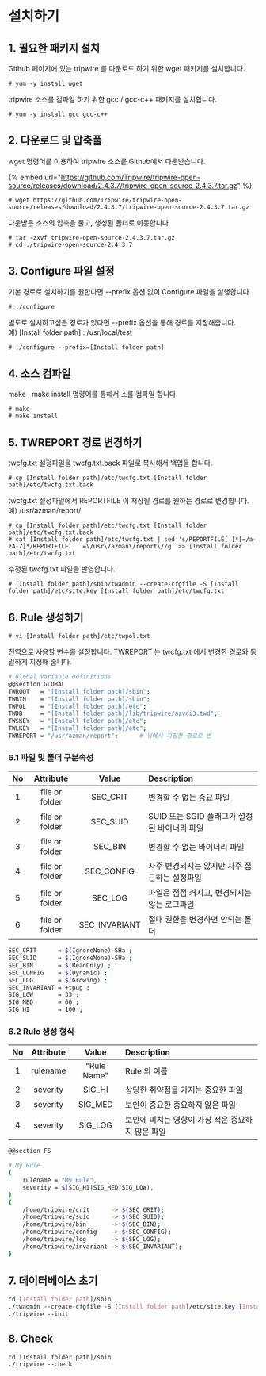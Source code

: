 # 설치하기

## 1. 필요한 패키지 설치

Github 페이지에 있는 tripwire 를 다운로드 하기 위한 wget 패키지를 설치합니다.

```text
# yum -y install wget
```

tripwire 소스를 컴파일 하기 위한 gcc / gcc-c++ 패키지를 설치합니다.

```
# yum -y install gcc gcc-c++
```

## 2. 다운로드 및 압축풀

wget 명령어를 이용하여 tripwire 소스를 Github에서 다운받습니다.

{% embed url="https://github.com/Tripwire/tripwire-open-source/releases/download/2.4.3.7/tripwire-open-source-2.4.3.7.tar.gz" %}

```text
# wget https://github.com/Tripwire/tripwire-open-source/releases/download/2.4.3.7/tripwire-open-source-2.4.3.7.tar.gz
```

다운받은 소스의 압축을 풀고, 생성된 폴더로 이동합니다.

```text
# tar -zxvf tripwire-open-source-2.4.3.7.tar.gz
# cd ./tripwire-open-source-2.4.3.7
```

## 3. Configure 파일 설정

기본 경로로 설치하기를 원한다면 --prefix 옵션 없이 Configure 파일을 실행합니다.

```text
# ./configure
```

별도로 설치하고싶은 경로가 있다면 --prefix 옵션을 통해 경로를 지정해줍니다.  
예\) \[Install folder path\] : /usr/local/test

```text
# ./configure --prefix=[Install folder path]
```

## 4. 소스 컴파일

make , make install 명령어를 통해서 소를 컴파일 합니다.

```text
# make
# make install
```

## 5. TWREPORT 경로 변경하기

twcfg.txt 설정파일을 twcfg.txt.back 파일로 복사해서 백업을 합니다.

```text
# cp [Install folder path]/etc/twcfg.txt [Install folder path]/etc/twcfg.txt.back
```

twcfg.txt 설정파일에서 REPORTFILE 이 저장될 경로를 원하는 경로로 변경합니다.   
예\) /usr/azman/report/

```text
# cp [Install folder path]/etc/twcfg.txt [Install folder path]/etc/twcfg.txt.back
# cat [Install folder path]/etc/twcfg.txt | sed 's/REPORTFILE[ ]*[=/a-zA-Z]*/REPORTFILE    =\/usr\/azman\/report\//g' >> [Install folder path]/etc/twcfg.txt
```

수정된 twcfg.txt 파일을 반영합니다.

```text
# [Install folder path]/sbin/twadmin --create-cfgfile -S [Install folder path]/etc/site.key [Install folder path]/etc/twcfg.txt
```

## 6. Rule 생성하기

```text
# vi [Install folder path]/etc/twpol.txt
```

전역으로 사용할 변수를 설정합니다. TWREPORT 는 twcfg.txt 에서 변경한 경로와 동일하게 지정해 줍니다.

```bash
# Global Variable Definitions
@@section GLOBAL
TWROOT   = "[Install folder path]/sbin";
TWBIN    = "[Install folder path]/sbin";
TWPOL    = "[Install folder path]/etc";
TWDB     = "[Install folder path]/lib/tripwire/azvdi3.twd";
TWSKEY   = "[Install folder path]/etc";
TWLKEY   = "[Install folder path]/etc";
TWREPORT = "/usr/azman/report";      # 위에서 지정한 경로로 변
```



### 6.1 파일 및 폴더 구분속성

| No | Attribute | Value | Description |
| :---: | :---: | :---: | :--- |
| 1 | file or folder | SEC\_CRIT | 변경할 수 없는 중요 파일 |
| 2 | file or folder | SEC\_SUID | SUID 또는 SGID 플래그가 설정된 바이너리 파일 |
| 3 | file or folder | SEC\_BIN | 변경할 수 없는 바이너리 파일 |
| 4 | file or folder | SEC\_CONFIG | 자주 변경되지는 않지만 자주 접근하는 설정파일 |
| 5 | file or folder | SEC\_LOG | 파일은 점점 커지고, 변경되지는 않는 로그파일 |
| 6 | file or folder | SEC\_INVARIANT | 절대 권한을 변경하면 안되는 폴더 |

```bash
SEC_CRIT      = $(IgnoreNone)-SHa ;  
SEC_SUID      = $(IgnoreNone)-SHa ;  
SEC_BIN       = $(ReadOnly) ;        
SEC_CONFIG    = $(Dynamic) ;         
SEC_LOG       = $(Growing) ;         
SEC_INVARIANT = +tpug ;              
SIG_LOW       = 33 ;                 
SIG_MED       = 66 ;                 
SIG_HI        = 100 ;                
```



### 6.2 Rule 생성 형식

| No | Attribute | Value | Description |
| :---: | :---: | :---: | :--- |
| 1 | rulename | "Rule Name" | Rule 의 이름 |
| 2 | severity | SIG\_HI | 상당한 취약점을 가지는 중요한 파일 |
| 3 | severity | SIG\_MED | 보안이 중요한 중요하지 않은 파일 |
| 4 | severity | SIG\_LOG | 보안에 미치는 영향이 가장 적은 중요하지 않은 파일 |

```bash
@@section FS

# My Rule
(
    rulename = "My Rule",
    severity = $(SIG_HI|SIG_MED|SIG_LOW),
)
{
    /home/tripwire/crit      -> $(SEC_CRIT);
    /home/tripwire/suid      -> $(SEC_SUID);
    /home/tripwire/bin       -> $(SEC_BIN);
    /home/tripwire/config    -> $(SEC_CONFIG);
    /home/tripwire/log       -> $(SEC_LOG);
    /home/tripwire/invariant -> $(SEC_INVARIANT);
}
```

## 7. 데이터베이스 초기

```css
cd [Install folder path]/sbin
./twadmin --create-cfgfile -S [Install folder path]/etc/site.key [Install folder path]/etc/twcfg.txt
./tripwire --init
```

## 8. Check

```text
cd [Install folder path]/sbin
./tripwire --check
```




